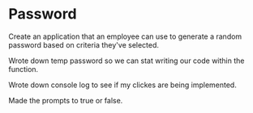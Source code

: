 # Password
Create an application that an employee can use to generate a random password based on criteria they've selected.

Wrote down temp password so we can stat writing our code within the function.

Wrote down console log to see if my clickes are being implemented. 

Made the prompts to true or false.

